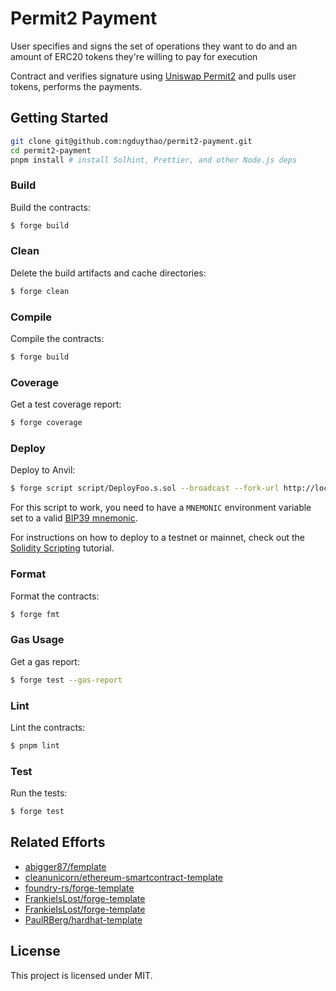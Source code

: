 # Permit2 Payment

User specifies and signs the set of operations they want to do and an amount of ERC20 tokens they're willing to pay for
execution

Contract and verifies signature using
[Uniswap Permit2](https://github.com/dragonfly-xyz/useful-solidity-patterns/tree/main/patterns/permit2) and pulls user
tokens, performs the payments.

## Getting Started

```sh
git clone git@github.com:ngduythao/permit2-payment.git
cd permit2-payment
pnpm install # install Solhint, Prettier, and other Node.js deps
```

### Build

Build the contracts:

```sh
$ forge build
```

### Clean

Delete the build artifacts and cache directories:

```sh
$ forge clean
```

### Compile

Compile the contracts:

```sh
$ forge build
```

### Coverage

Get a test coverage report:

```sh
$ forge coverage
```

### Deploy

Deploy to Anvil:

```sh
$ forge script script/DeployFoo.s.sol --broadcast --fork-url http://localhost:8545
```

For this script to work, you need to have a `MNEMONIC` environment variable set to a valid
[BIP39 mnemonic](https://iancoleman.io/bip39/).

For instructions on how to deploy to a testnet or mainnet, check out the
[Solidity Scripting](https://book.getfoundry.sh/tutorials/solidity-scripting.html) tutorial.

### Format

Format the contracts:

```sh
$ forge fmt
```

### Gas Usage

Get a gas report:

```sh
$ forge test --gas-report
```

### Lint

Lint the contracts:

```sh
$ pnpm lint
```

### Test

Run the tests:

```sh
$ forge test
```

## Related Efforts

- [abigger87/femplate](https://github.com/abigger87/femplate)
- [cleanunicorn/ethereum-smartcontract-template](https://github.com/cleanunicorn/ethereum-smartcontract-template)
- [foundry-rs/forge-template](https://github.com/foundry-rs/forge-template)
- [FrankieIsLost/forge-template](https://github.com/FrankieIsLost/forge-template)
- [FrankieIsLost/forge-template](https://github.com/FrankieIsLost/forge-template)
- [PaulRBerg/hardhat-template](https://github.com/PaulRBerg/hardhat-template)

## License

This project is licensed under MIT.
